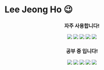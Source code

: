 # Lee Jeong Ho 😉
<div align="center">
  
  ### 자주 사용합니다!
  
  <img src="https://img.shields.io/badge/Spring%20Boot-6DB33F?style=for-the-badge&logo=Spring%20Boot&logoColor=white">
  <img src="https://img.shields.io/badge/Spring%20Security-6DB33F?style=for-the-badge&logo=Spring%20Security&logoColor=white">
  <img src="https://img.shields.io/badge/Hibernate-59666C?style=for-the-badge&logo=Hibernate&logoColor=white">  
  <img src="https://img.shields.io/badge/Docker-2496ED?style=for-the-badge&logo=Docker&logoColor=white">
  <img src="https://img.shields.io/badge/MySQL-4479A1?style=for-the-badge&logo=MySQL&logoColor=white">

  
  ### 공부 중 입니다!
  
  <img src="https://img.shields.io/badge/JUnit5-25A162?style=for-the-badge&logo=JUnit5&logoColor=white"> 
  <img src="https://img.shields.io/badge/Prometheus-E6522C?style=for-the-badge&logo=Prometheus&logoColor=white">
  <img src="https://img.shields.io/badge/Grafana-F46800?style=for-the-badge&logo=Grafana&logoColor=white">
  <img src="https://img.shields.io/badge/Jenkins-D24939?style=for-the-badge&logo=Jenkins&logoColor=white">
  <img src="https://img.shields.io/badge/Kubernetes-326CE5?style=for-the-badge&logo=Kubernetes&logoColor=white">
  
